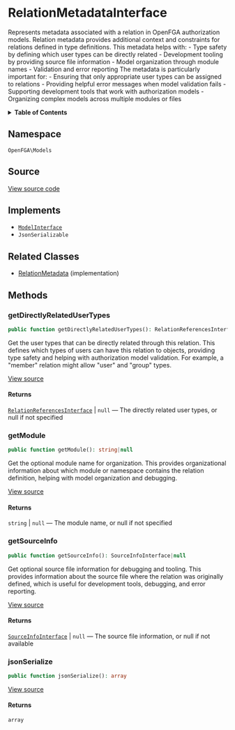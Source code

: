# RelationMetadataInterface

Represents metadata associated with a relation in OpenFGA authorization models. Relation metadata provides additional context and constraints for relations defined in type definitions. This metadata helps with: - Type safety by defining which user types can be directly related - Development tooling by providing source file information - Model organization through module names - Validation and error reporting The metadata is particularly important for: - Ensuring that only appropriate user types can be assigned to relations - Providing helpful error messages when model validation fails - Supporting development tools that work with authorization models - Organizing complex models across multiple modules or files

<details>
<summary><strong>Table of Contents</strong></summary>

- [Namespace](#namespace)
- [Source](#source)
- [Implements](#implements)
- [Related Classes](#related-classes)
- [Methods](#methods)

- [`getDirectlyRelatedUserTypes()`](#getdirectlyrelatedusertypes)
  - [`getModule()`](#getmodule)
  - [`getSourceInfo()`](#getsourceinfo)
  - [`jsonSerialize()`](#jsonserialize)

</details>

## Namespace

`OpenFGA\Models`

## Source

[View source code](https://github.com/evansims/openfga-php/blob/main/src/Models/RelationMetadataInterface.php)

## Implements

- [`ModelInterface`](ModelInterface.md)
- `JsonSerializable`

## Related Classes

- [RelationMetadata](Models/RelationMetadata.md) (implementation)

## Methods

### getDirectlyRelatedUserTypes

```php
public function getDirectlyRelatedUserTypes(): RelationReferencesInterface|null

```

Get the user types that can be directly related through this relation. This defines which types of users can have this relation to objects, providing type safety and helping with authorization model validation. For example, a &quot;member&quot; relation might allow &quot;user&quot; and &quot;group&quot; types.

[View source](https://github.com/evansims/openfga-php/blob/main/src/Models/RelationMetadataInterface.php#L41)

#### Returns

[`RelationReferencesInterface`](Models/Collections/RelationReferencesInterface.md) &#124; `null` — The directly related user types, or null if not specified

### getModule

```php
public function getModule(): string|null

```

Get the optional module name for organization. This provides organizational information about which module or namespace contains the relation definition, helping with model organization and debugging.

[View source](https://github.com/evansims/openfga-php/blob/main/src/Models/RelationMetadataInterface.php#L52)

#### Returns

`string` &#124; `null` — The module name, or null if not specified

### getSourceInfo

```php
public function getSourceInfo(): SourceInfoInterface|null

```

Get optional source file information for debugging and tooling. This provides information about the source file where the relation was originally defined, which is useful for development tools, debugging, and error reporting.

[View source](https://github.com/evansims/openfga-php/blob/main/src/Models/RelationMetadataInterface.php#L63)

#### Returns

[`SourceInfoInterface`](SourceInfoInterface.md) &#124; `null` — The source file information, or null if not available

### jsonSerialize

```php
public function jsonSerialize(): array

```

[View source](https://github.com/evansims/openfga-php/blob/main/src/Models/RelationMetadataInterface.php#L69)

#### Returns

`array`
